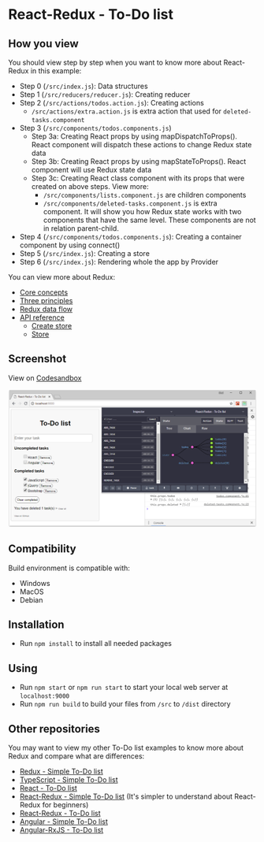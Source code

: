# React-Redux - To-Do list
## How you view
You should view step by step when you want to know more about React-Redux in this example:
* Step 0 (`/src/index.js`): Data structures
* Step 1 (`/src/reducers/reducer.js`): Creating reducer
* Step 2 (`/src/actions/todos.action.js`): Creating actions
   * `/src/actions/extra.action.js` is extra action that used for `deleted-tasks.component`
* Step 3 (`/src/components/todos.components.js`)
   * Step 3a: Creating React props by using mapDispatchToProps(). React component will dispatch these actions to change Redux state data
   * Step 3b: Creating React props by using mapStateToProps(). React component will use Redux state data
   * Step 3c: Creating React class component with its props that were created on above steps. View more:
      * `/src/components/lists.component.js` are children components
      * `/src/components/deleted-tasks.component.js` is extra component. It will show you how Redux state works with two components that have the same level. These components are not in relation parent-child.
* Step 4 (`/src/components/todos.components.js`): Creating a container component by using connect()
* Step 5 (`/src/index.js`): Creating a store
* Step 6 (`/src/index.js`): Rendering whole the app by Provider

You can view more about Redux:
* [Core concepts](https://redux.js.org/introduction/coreconcepts)
* [Three principles](https://redux.js.org/introduction/threeprinciples)
* [Redux data flow](https://redux.js.org/basics/dataflow)
* [API reference](https://redux.js.org/api)
   * [Create store](https://redux.js.org/api/createstore)
   * [Store](https://redux.js.org/api/store)

## Screenshot
View on [Codesandbox](https://codesandbox.io/s/7m2nzolvv1)

![Screenshot](assets/screenshot.png)

## Compatibility
Build environment is compatible with:
* Windows
* MacOS
* Debian

## Installation
* Run `npm install` to install all needed packages

## Using
* Run `npm start` or `npm run start` to start your local web server at `localhost:9000`
* Run `npm run build` to build your files from `/src` to `/dist` directory

## Other repositories

You may want to view my other To-Do list examples to know more about Redux and compare what are differences:

* [Redux - Simple To-Do list](https://github.com/nguyenkhois/redux-simple-todo-list)
* [TypeScript - Simple To-Do list](https://github.com/nguyenkhois/typescript-simple-todo-list)
* [React - To-Do list](https://github.com/nguyenkhois/react-todo-list)
* [React-Redux - Simple To-Do list](https://github.com/nguyenkhois/react-redux-simple-todo-list) (It's simpler to understand about React-Redux for beginners)
* [React-Redux - To-Do list](https://github.com/nguyenkhois/react-redux-todo-list)
* [Angular - Simple To-Do list](https://github.com/nguyenkhois/angular-simple-todo-list)
* [Angular-RxJS - To-Do list](https://github.com/nguyenkhois/angular-rxjs-todo-list)